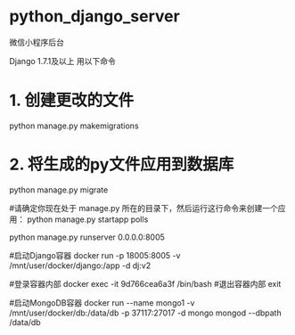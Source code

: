 # python_django_server

微信小程序后台

Django 1.7.1及以上 用以下命令
# 1. 创建更改的文件
python manage.py makemigrations
# 2. 将生成的py文件应用到数据库
python manage.py migrate

#请确定你现在处于 manage.py 所在的目录下，然后运行这行命令来创建一个应用：
python manage.py startapp polls

python manage.py runserver 0.0.0.0:8005


#启动Django容器
docker run -p 18005:8005 -v /mnt/user/docker/django:/app -d dj:v2

#登录容器内部
docker exec -it 9d766cea6a3f /bin/bash
#退出容器内部
exit

#启动MongoDB容器
docker run --name mongo1 -v /mnt/user/docker/db:/data/db -p 37117:27017 -d mongo mongod --dbpath /data/db




